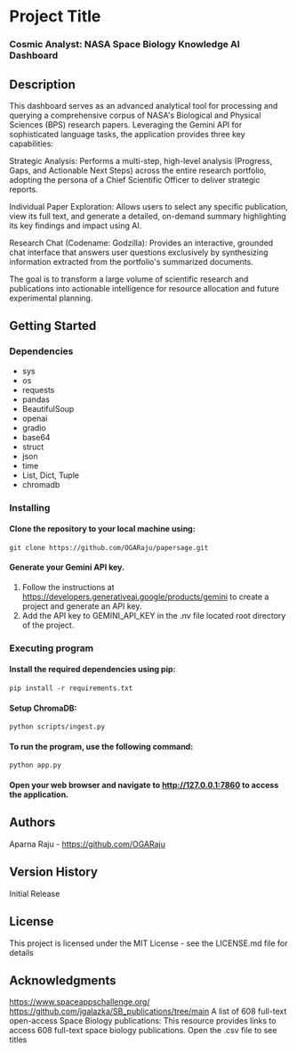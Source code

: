 # Project Title
### Cosmic Analyst: NASA Space Biology Knowledge AI Dashboard

## Description

This dashboard serves as an advanced analytical tool for processing and querying a comprehensive corpus of NASA's Biological and Physical Sciences (BPS) research papers. Leveraging the Gemini API for sophisticated language tasks, the application provides three key capabilities:

Strategic Analysis: Performs a multi-step, high-level analysis (Progress, Gaps, and Actionable Next Steps) across the entire research portfolio, adopting the persona of a Chief Scientific Officer to deliver strategic reports.

Individual Paper Exploration: Allows users to select any specific publication, view its full text, and generate a detailed, on-demand summary highlighting its key findings and impact using AI.

Research Chat (Codename: Godzilla): Provides an interactive, grounded chat interface that answers user questions exclusively by synthesizing information extracted from the portfolio's summarized documents.

The goal is to transform a large volume of scientific research and publications into actionable intelligence for resource allocation and future experimental planning.

## Getting Started

### Dependencies
*  sys
*  os
*  requests
*  pandas
*  BeautifulSoup
*  openai
*  gradio 
*  base64
*  struct
*  json
*  time
*  List, Dict, Tuple
*  chromadb


### Installing

#### Clone the repository to your local machine using:
```
git clone https://github.com/OGARaju/papersage.git
```
#### Generate your Gemini API key. 
1. Follow the instructions at https://developers.generativeai.google/products/gemini to create a project and generate an API key.
2. Add the API key to GEMINI_API_KEY in the .nv file located root directory of the project.

### Executing program

#### Install the required dependencies using pip:
```
pip install -r requirements.txt
```
#### Setup ChromaDB:
```
python scripts/ingest.py
```

#### To run the program, use the following command:
```
python app.py
```
#### Open your web browser and navigate to http://127.0.0.1:7860 to access the application.

## Authors
Aparna Raju - https://github.com/OGARaju

## Version History
Initial Release

## License

This project is licensed under the MIT License - see the LICENSE.md file for details

## Acknowledgments
https://www.spaceappschallenge.org/
https://github.com/jgalazka/SB_publications/tree/main A list of 608 full-text open-access Space Biology publications: This resource provides links to access 608 full-text space biology publications. Open the .csv file to see titles